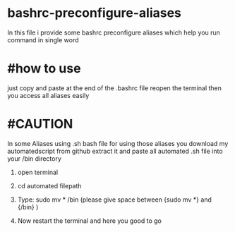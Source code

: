 # bashrc-preconfigure-aliases
In this  file i provide some bashrc preconfigure aliases which help you run command in single word

#how to use 
============
just copy and paste at the end of the .bashrc file
reopen the terminal then you access all aliases easily


#CAUTION
=========
In some Aliases using .sh bash file for using those aliases
you download my automatedscript from github extract it 
and paste all automated .sh file into your /bin directory

1. open terminal
2. cd automated filepath
3. Type: sudo mv *  /bin      (please give space between {sudo mv *} and {/bin} )

4. Now restart the terminal and here you good to go 
